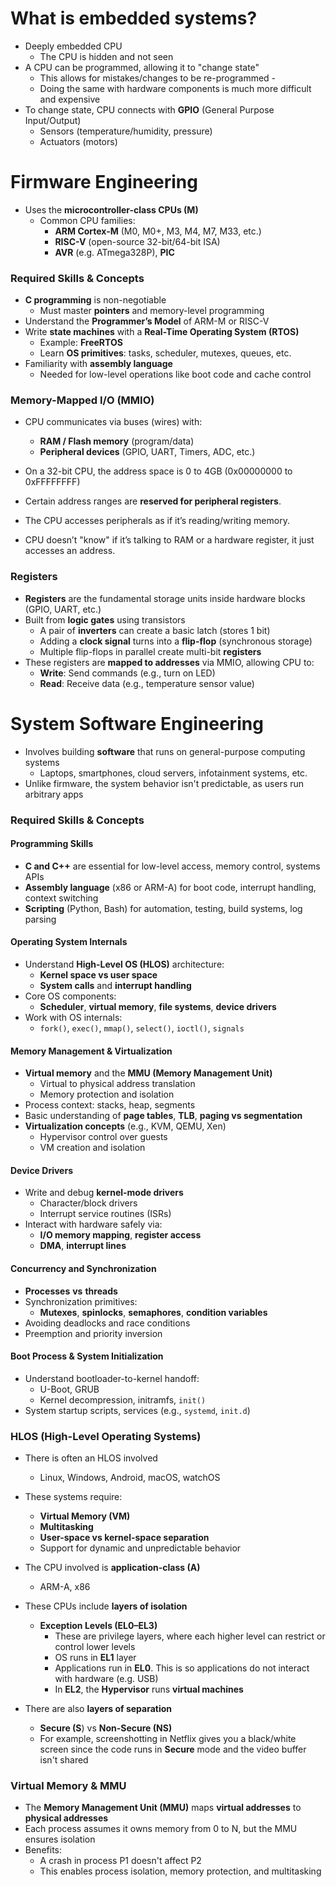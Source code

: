 # What is embedded systems? 

- Deeply embedded CPU 
	- The CPU is hidden and not seen 
- A CPU can be programmed, allowing it to "change state" 
	- This allows for mistakes/changes to be re-programmed -
	- Doing the same with hardware components is much more difficult and expensive 
- To change state, CPU connects with **GPIO** (General Purpose Input/Output) 
	- Sensors (temperature/humidity, pressure) 
	- Actuators (motors)

# Firmware Engineering

- Uses the **microcontroller-class CPUs (M)**
    - Common CPU families:
        - **ARM Cortex-M** (M0, M0+, M3, M4, M7, M33, etc.)
        - **RISC-V** (open-source 32-bit/64-bit ISA)
        - **AVR** (e.g. ATmega328P), **PIC**

### Required Skills & Concepts 

- **C programming** is non-negotiable
    - Must master **pointers** and memory-level programming
- Understand the **Programmer’s Model** of ARM-M or RISC-V
- Write **state machines** with a **Real-Time Operating System (RTOS)**
    - Example: **FreeRTOS**        
    - Learn **OS primitives**: tasks, scheduler, mutexes, queues, etc.
- Familiarity with **assembly language**
    - Needed for low-level operations like boot code and cache control

### Memory-Mapped I/O (MMIO)

- CPU communicates via buses (wires) with:
    - **RAM / Flash memory** (program/data)
    - **Peripheral devices** (GPIO, UART, Timers, ADC, etc.)

- On a 32-bit CPU, the address space is 0 to 4GB (0x00000000 to 0xFFFFFFFF)
- Certain address ranges are **reserved for peripheral registers**.
- The CPU accesses peripherals as if it’s reading/writing memory.
- CPU doesn’t "know" if it’s talking to RAM or a hardware register, it just accesses an address.

### Registers

- **Registers** are the fundamental storage units inside hardware blocks (GPIO, UART, etc.)
- Built from **logic gates** using transistors
    - A pair of **inverters** can create a basic latch (stores 1 bit)
    - Adding a **clock signal** turns into a **flip-flop** (synchronous storage)
    - Multiple flip-flops in parallel create multi-bit **registers**
- These registers are **mapped to addresses** via MMIO, allowing CPU to:
    - **Write**: Send commands (e.g., turn on LED)
    - **Read**: Receive data (e.g., temperature sensor value)

# System Software Engineering

- Involves building **software** that runs on general-purpose computing systems
    - Laptops, smartphones, cloud servers, infotainment systems, etc.
- Unlike firmware, the system behavior isn't predictable, as users run arbitrary apps

### Required Skills & Concepts 

#### **Programming Skills**

- **C and C++** are essential for low-level access, memory control, systems APIs
- **Assembly language** (x86 or ARM-A) for boot code, interrupt handling, context switching
- **Scripting** (Python, Bash) for automation, testing, build systems, log parsing

#### **Operating System Internals**

- Understand **High-Level OS (HLOS)** architecture:
    - **Kernel space vs user space**
    - **System calls** and **interrupt handling**
- Core OS components:
    - **Scheduler**, **virtual memory**, **file systems**, **device drivers**
- Work with OS internals:
    - `fork()`, `exec()`, `mmap()`, `select()`, `ioctl()`, `signals`

#### **Memory Management & Virtualization**

- **Virtual memory** and the **MMU (Memory Management Unit)**
    - Virtual to physical address translation
    - Memory protection and isolation
- Process context: stacks, heap, segments
- Basic understanding of **page tables**, **TLB**, **paging vs segmentation**
- **Virtualization concepts** (e.g., KVM, QEMU, Xen)
    - Hypervisor control over guests
    - VM creation and isolation

#### **Device Drivers**

- Write and debug **kernel-mode drivers**
    - Character/block drivers
    - Interrupt service routines (ISRs)
- Interact with hardware safely via:
    - **I/O memory mapping**, **register access**
    - **DMA**, **interrupt lines**

#### **Concurrency and Synchronization**

- **Processes** **vs** **threads**
- Synchronization primitives:
    - **Mutexes**, **spinlocks**, **semaphores**, **condition variables**
- Avoiding deadlocks and race conditions
- Preemption and priority inversion

#### **Boot Process & System Initialization**

- Understand bootloader-to-kernel handoff:
    - U-Boot, GRUB
    - Kernel decompression, initramfs, `init()`
- System startup scripts, services (e.g., `systemd`, `init.d`)


### HLOS (High-Level Operating Systems)

- There is often an HLOS involved
	- Linux, Windows, Android, macOS, watchOS
- These systems require:
    - **Virtual Memory (VM)**
    - **Multitasking**
    - **User-space vs kernel-space separation**
    - Support for dynamic and unpredictable behavior

- The CPU involved is **application-class (A)**
	- ARM-A, x86
- These CPUs include **layers of isolation**
	- **Exception Levels (EL0–EL3)**
		-  These are privilege layers, where each higher level can restrict or control lower levels
		- OS runs in **EL1** layer 
		- Applications run in **EL0**. This is so applications do not interact with hardware (e.g. USB) 
		- In **EL2**, the **Hypervisor** runs **virtual machines**
- There are also **layers of separation**
	- **Secure (S**) vs **Non-Secure (NS)** 
	- For example, screenshotting in Netflix gives you a black/white screen since the code runs in **Secure** mode and the video buffer isn't shared

### Virtual Memory & MMU

- The **Memory Management Unit (MMU)** maps **virtual addresses** to **physical addresses**
- Each process assumes it owns memory from 0 to N, but the MMU ensures isolation
- Benefits:
    - A crash in process P1 doesn't affect P2
    - This enables process isolation, memory protection, and multitasking